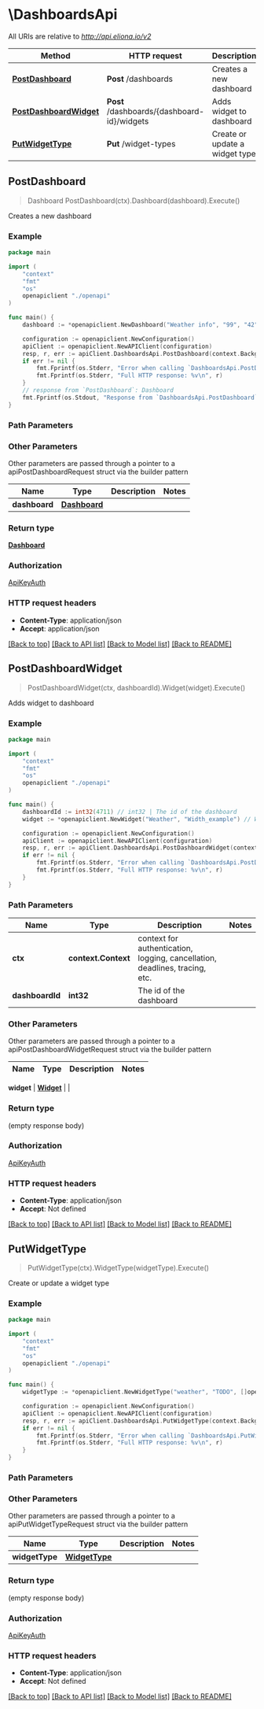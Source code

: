 # \DashboardsApi

All URIs are relative to *http://api.eliona.io/v2*

Method | HTTP request | Description
------------- | ------------- | -------------
[**PostDashboard**](DashboardsApi.md#PostDashboard) | **Post** /dashboards | Creates a new dashboard
[**PostDashboardWidget**](DashboardsApi.md#PostDashboardWidget) | **Post** /dashboards/{dashboard-id}/widgets | Adds widget to dashboard
[**PutWidgetType**](DashboardsApi.md#PutWidgetType) | **Put** /widget-types | Create or update a widget type



## PostDashboard

> Dashboard PostDashboard(ctx).Dashboard(dashboard).Execute()

Creates a new dashboard



### Example

```go
package main

import (
    "context"
    "fmt"
    "os"
    openapiclient "./openapi"
)

func main() {
    dashboard := *openapiclient.NewDashboard("Weather info", "99", "42") // Dashboard | 

    configuration := openapiclient.NewConfiguration()
    apiClient := openapiclient.NewAPIClient(configuration)
    resp, r, err := apiClient.DashboardsApi.PostDashboard(context.Background()).Dashboard(dashboard).Execute()
    if err != nil {
        fmt.Fprintf(os.Stderr, "Error when calling `DashboardsApi.PostDashboard``: %v\n", err)
        fmt.Fprintf(os.Stderr, "Full HTTP response: %v\n", r)
    }
    // response from `PostDashboard`: Dashboard
    fmt.Fprintf(os.Stdout, "Response from `DashboardsApi.PostDashboard`: %v\n", resp)
}
```

### Path Parameters



### Other Parameters

Other parameters are passed through a pointer to a apiPostDashboardRequest struct via the builder pattern


Name | Type | Description  | Notes
------------- | ------------- | ------------- | -------------
 **dashboard** | [**Dashboard**](Dashboard.md) |  | 

### Return type

[**Dashboard**](Dashboard.md)

### Authorization

[ApiKeyAuth](../README.md#ApiKeyAuth)

### HTTP request headers

- **Content-Type**: application/json
- **Accept**: application/json

[[Back to top]](#) [[Back to API list]](../README.md#documentation-for-api-endpoints)
[[Back to Model list]](../README.md#documentation-for-models)
[[Back to README]](../README.md)


## PostDashboardWidget

> PostDashboardWidget(ctx, dashboardId).Widget(widget).Execute()

Adds widget to dashboard



### Example

```go
package main

import (
    "context"
    "fmt"
    "os"
    openapiclient "./openapi"
)

func main() {
    dashboardId := int32(4711) // int32 | The id of the dashboard
    widget := *openapiclient.NewWidget("Weather", "Width_example") // Widget | 

    configuration := openapiclient.NewConfiguration()
    apiClient := openapiclient.NewAPIClient(configuration)
    resp, r, err := apiClient.DashboardsApi.PostDashboardWidget(context.Background(), dashboardId).Widget(widget).Execute()
    if err != nil {
        fmt.Fprintf(os.Stderr, "Error when calling `DashboardsApi.PostDashboardWidget``: %v\n", err)
        fmt.Fprintf(os.Stderr, "Full HTTP response: %v\n", r)
    }
}
```

### Path Parameters


Name | Type | Description  | Notes
------------- | ------------- | ------------- | -------------
**ctx** | **context.Context** | context for authentication, logging, cancellation, deadlines, tracing, etc.
**dashboardId** | **int32** | The id of the dashboard | 

### Other Parameters

Other parameters are passed through a pointer to a apiPostDashboardWidgetRequest struct via the builder pattern


Name | Type | Description  | Notes
------------- | ------------- | ------------- | -------------

 **widget** | [**Widget**](Widget.md) |  | 

### Return type

 (empty response body)

### Authorization

[ApiKeyAuth](../README.md#ApiKeyAuth)

### HTTP request headers

- **Content-Type**: application/json
- **Accept**: Not defined

[[Back to top]](#) [[Back to API list]](../README.md#documentation-for-api-endpoints)
[[Back to Model list]](../README.md#documentation-for-models)
[[Back to README]](../README.md)


## PutWidgetType

> PutWidgetType(ctx).WidgetType(widgetType).Execute()

Create or update a widget type



### Example

```go
package main

import (
    "context"
    "fmt"
    "os"
    openapiclient "./openapi"
)

func main() {
    widgetType := *openapiclient.NewWidgetType("weather", "TODO", []openapiclient.WidgetTypeElement{*openapiclient.NewWidgetTypeElement("weather", "Weather")}) // WidgetType | 

    configuration := openapiclient.NewConfiguration()
    apiClient := openapiclient.NewAPIClient(configuration)
    resp, r, err := apiClient.DashboardsApi.PutWidgetType(context.Background()).WidgetType(widgetType).Execute()
    if err != nil {
        fmt.Fprintf(os.Stderr, "Error when calling `DashboardsApi.PutWidgetType``: %v\n", err)
        fmt.Fprintf(os.Stderr, "Full HTTP response: %v\n", r)
    }
}
```

### Path Parameters



### Other Parameters

Other parameters are passed through a pointer to a apiPutWidgetTypeRequest struct via the builder pattern


Name | Type | Description  | Notes
------------- | ------------- | ------------- | -------------
 **widgetType** | [**WidgetType**](WidgetType.md) |  | 

### Return type

 (empty response body)

### Authorization

[ApiKeyAuth](../README.md#ApiKeyAuth)

### HTTP request headers

- **Content-Type**: application/json
- **Accept**: Not defined

[[Back to top]](#) [[Back to API list]](../README.md#documentation-for-api-endpoints)
[[Back to Model list]](../README.md#documentation-for-models)
[[Back to README]](../README.md)

